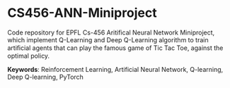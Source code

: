 # CS456-ANN-Miniproject



Code repository for EPFL Cs-456 Aritifical Neural Network Miniproject, which implement Q-Learning and Deep Q-Learning algorithm to train artiﬁcial agents that can play the famous game of Tic Tac Toe, against the optimal policy.

**Keywords**: Reinforcement Learning, Artificial Neural Network, Q-learning, Deep Q-learning, PyTorch
